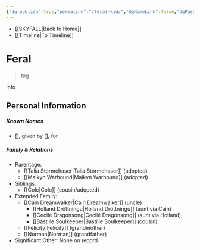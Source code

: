 ```yaml
---
{"dg-publish":true,"permalink":"/feral-kid/","dgHomeLink":false,"dgPassFrontmatter":false}
---
```


- [[SKYFALL|Back to Home]]
- [[Timeline|To Timeline]]

# Feral
>tag

info

## Personal Information

##### Known Names
- [], given by [], for 

##### Family & Relations
- Parentage: 
	- [[Talia Stormchaser|Talia Stormchaser]] (adopted)
	- [[Malkyn Warhound|Malkyn Warhound]] (adopted)
- Siblings:
	- [[Cole|Cole]] (cousin/adopted)
- Extended Family:
	- [[Cain Dreamwalker|Cain Dreamwalker]] (uncle)
		- [[Holland Dröttningu|Holland Dröttningu]] (aunt via Cain)
		- [[Cecilé Dragonsong|Cecilé Dragonsong]] (aunt via Holland)
		- [[Bastille Soulkeeper|Bastille Soulkeeper]] (cousin)
	- [[Felicity|Felicity]] (grandmother)
	- [[Norman|Norman]] (grandfather)
- Significant Other: None on record